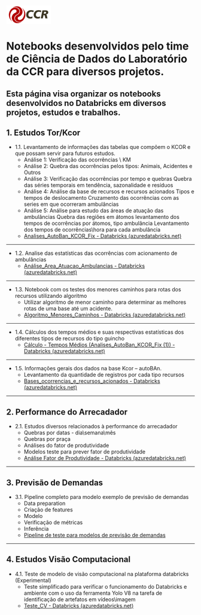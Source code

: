![Logo-grupo-ccr-Editado-v3.png](/.attachments/Logo-grupo-ccr-Editado-v3-1a1b3763-69fa-4f6f-9907-bbdd76fabbbb.png)

# Notebooks desenvolvidos pelo time de Ciência de Dados do Laboratório da CCR para diversos projetos. 

## Esta página visa organizar os notebooks desenvolvidos no Databricks em diversos projetos, estudos e trabalhos.

## 1. Estudos Tor/Kcor
- 1.1.	Levantamento de informações das tabelas que compõem o KCOR e que possam servir para futuros estudos.
  - Análise 1:
Verificação das ocorrências \ KM
  - Análise 2:
Quebra das ocorrências pelos tipos: Animais, Acidentes e Outros
  - Análise 3:
Verificação das ocorrências por tempo e quebras
Quebra das séries temporais em tendência, sazonalidade e resíduos
  - Análise 4:
Análise da base de recursos e recursos acionados
Tipos e tempos de deslocamento
Cruzamento das ocorrências com as series em que ocorreram ambulâncias
  - Análise 5:
Análise para estudo das áreas de atuação das ambulâncias
Quebra das regiões em átomos
levantamento dos tempos de ocorrências por átomos, tipo ambulância
Levantamento dos tempos de ocorrências\hora para cada ambulância
  - [Analises_AutoBan_KCOR_Fix - Databricks (azuredatabricks.net)](https://adb-7255094420308168.8.azuredatabricks.net/?o=7255094420308168#notebook/2235771888014278/command/2235771888014280)

---------------

- 1.2.	Analise das estatísticas das ocorrências com acionamento de ambulâncias
  - [Análise_Area_Atuacao_Ambulancias - Databricks (azuredatabricks.net)](https://adb-7255094420308168.8.azuredatabricks.net/?o=7255094420308168#notebook/4472428869583977/command/4472428869584014) 

-------

- 1.3.	Notebook com os testes dos menores caminhos para rotas dos recursos utilizando algoritmo
  - Utilizar algoritmo de menor caminho para determinar as melhores rotas de uma base até um acidente.
  - [Algoritmo_Menores_Caminhos - Databricks (azuredatabricks.net)](https://adb-7255094420308168.8.azuredatabricks.net/?o=7255094420308168#notebook/4070032663066058/command/2571644304477403)

------------

- 1.4.	Cálculos dos tempos médios e suas respectivas estatísticas dos diferentes tipos de recursos do tipo guincho
  - [Cálculo - Tempos Médios (Analises_AutoBan_KCOR_Fix (1)) - Databricks (azuredatabricks.net)](https://adb-7255094420308168.8.azuredatabricks.net/?o=7255094420308168#notebook/4181973559848910/command/4127203371650324)

-------------
- 1.5.	Informações gerais dos dados na base Kcor – autoBAn. 
  - Levantamento da quantidade de registros por cada tipo recursos 
  - [Bases_ocorrencias_e_recursos_acionados - Databricks (azuredatabricks.net)](https://adb-7255094420308168.8.azuredatabricks.net/?o=7255094420308168#notebook/1989494933375938/command/2761971847735531)

----------------

## 2. Performance do Arrecadador
- 2.1.	Estudos diversos relacionados à performance do arrecadador 
  - Quebras por datas - dia\semana\mês
  - Quebras por praça
  - Análises do fator de produtividade
  - Modelos teste para prever fator de produtividade
  - [Análise Fator de Produtividade - Databricks (azuredatabricks.net)](https://adb-622288559698745.5.azuredatabricks.net/?o=622288559698745#notebook/4496946086356841/command/4496946086356842)

------

## 3. Previsão de Demandas
- 3.1.	Pipeline completo para modelo exemplo de previsão de demandas
  - Data preparation
  - Criação de features
  - Modelo
  - Verificação de métricas
  - Inferência  
  - [Pipeline de teste para modelos de previsão de demandas](https://adb-622288559698745.5.azuredatabricks.net/?o=622288559698745#folder/4496946086356622) 

---------
## 4. Estudos Visão Computacional 
- 4.1.	Teste de modelo de visão computacional na plataforma databricks (Experimental)
  - Teste simplificado para verificar o funcionamento do Databricks e ambiente com o uso da ferramenta Yolo V8 na tarefa de identificação de artefatos em vídeos\imagem
  - [Teste_CV - Databricks (azuredatabricks.net)](https://adb-622288559698745.5.azuredatabricks.net/?o=622288559698745#notebook/2062248893296984/command/3405116729545172)




